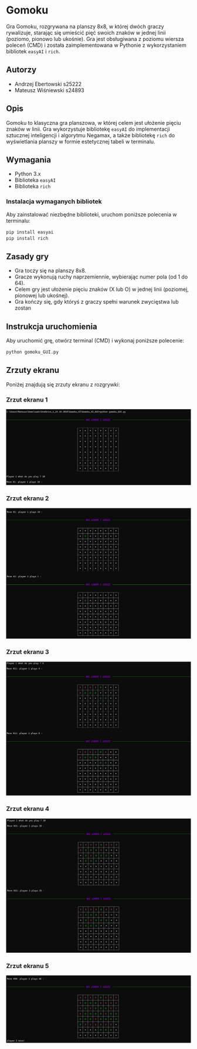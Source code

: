 # Gomoku

Gra Gomoku, rozgrywana na planszy 8x8, w której dwóch graczy rywalizuje, starając się umieścić pięć swoich znaków w jednej linii (poziomo, pionowo lub ukośnie). Gra jest obsługiwana z poziomu wiersza poleceń (CMD) i została zaimplementowana w Pythonie z wykorzystaniem bibliotek `easyAI` i `rich`.

## Autorzy

- Andrzej Ebertowski s25222
- Mateusz Wiśniewski s24893

## Opis

Gomoku to klasyczna gra planszowa, w której celem jest ułożenie pięciu znaków w linii. Gra wykorzystuje bibliotekę `easyAI` do implementacji sztucznej inteligencji i algorytmu Negamax, a także bibliotekę `rich` do wyświetlania planszy w formie estetycznej tabeli w terminalu.

## Wymagania

- Python 3.x
- Biblioteka `easyAI`
- Biblioteka `rich`

### Instalacja wymaganych bibliotek

Aby zainstalować niezbędne biblioteki, uruchom poniższe polecenia w terminalu:

```bash
pip install easyai
pip install rich
```

## Zasady gry

- Gra toczy się na planszy 8x8.
- Gracze wykonują ruchy naprzemiennie, wybierając numer pola (od 1 do 64).
- Celem gry jest ułożenie pięciu znaków (X lub O) w jednej linii (poziomej, pionowej lub ukośnej).
- Gra kończy się, gdy któryś z graczy spełni warunek zwycięstwa lub zostan

## Instrukcja uruchomienia
Aby uruchomić grę, otwórz terminal (CMD) i wykonaj poniższe polecenie:
```bash
python gomoku_GUI.py
```

## Zrzuty ekranu

Poniżej znajdują się zrzuty ekranu z rozgrywki:

### Zrzut ekranu 1
![Zrzut ekranu 1](NAI_scr01/1.png)

### Zrzut ekranu 2
![Zrzut ekranu 2](NAI_scr01/2.png)

### Zrzut ekranu 3
![Zrzut ekranu 3](NAI_scr01/3.png)

### Zrzut ekranu 4
![Zrzut ekranu 4](NAI_scr01/4.png)

### Zrzut ekranu 5
![Zrzut ekranu 5](NAI_scr01/5.png)

